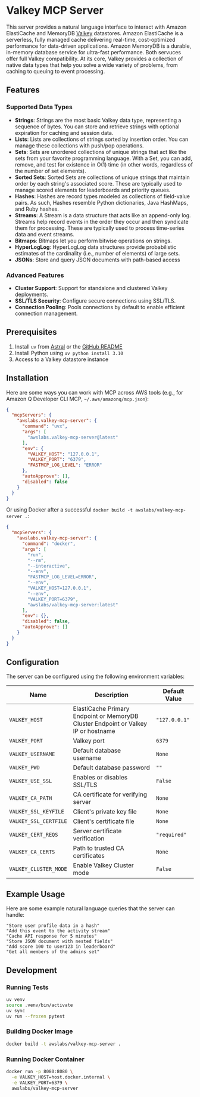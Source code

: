# Valkey MCP Server

This server provides a natural language interface to interact with Amazon ElastiCache and MemoryDB [Valkey](https://valkey.io/) datastores. Amazon ElastiCache is a serverless, fully managed cache delivering real-time, cost-optimized performance for data-driven applications. Amazon MemoryDB is a durable, in-memory database service for ultra-fast performance. Both servuces offer full Valkey compatibility. At its core, Valkey provides a collection of native data types that help you solve a wide variety of problems, from caching to queuing to event processing.

## Features

### Supported Data Types
- **Strings**: Strings are the most basic Valkey data type, representing a sequence of bytes. You can store and retrieve strings with optional expiration for caching and session data.
- **Lists**: Lists are collections of strings sorted by insertion order. You can manage these collections with push/pop operations.
- **Sets**: Sets are unordered collections of unique strings that act like the sets from your favorite programming language. With a Set, you can add, remove, and test for existence in O(1) time (in other words, regardless of the number of set elements).
- **Sorted Sets**: Sorted Sets are collections of unique strings that maintain order by each string's associated score. These are typically used to manage scored elements for leaderboards and priority queues.
- **Hashes**: Hashes are record types modeled as collections of field-value pairs. As such, Hashes resemble Python dictionaries, Java HashMaps, and Ruby hashes.
- **Streams**: A Stream is a data structure that acts like an append-only log. Streams help record events in the order they occur and then syndicate them for processing. These are typically used to process time-series data and event streams.
- **Bitmaps**: Bitmaps let you perform bitwise operations on strings.
- **HyperLogLog**: HyperLogLog data structures provide probabilistic estimates of the cardinality (i.e., number of elements) of large sets.
- **JSONs**: Store and query JSON documents with path-based access

### Advanced Features
- **Cluster Support**: Support for standalone and clustered Valkey deployments.
- **SSL/TLS Security**: Configure secure connections using SSL/TLS.
- **Connection Pooling**: Pools connections by default to enable efficient connection management.

## Prerequisites

1. Install `uv` from [Astral](https://docs.astral.sh/uv/getting-started/installation/) or the [GitHub README](https://github.com/astral-sh/uv#installation)
2. Install Python using `uv python install 3.10`
3. Access to a Valkey datastore instance

## Installation

Here are some ways you can work with MCP across AWS tools (e.g., for Amazon Q Developer CLI MCP, `~/.aws/amazonq/mcp.json`):

```json
{
  "mcpServers": {
    "awslabs.valkey-mcp-server": {
      "command": "uvx",
      "args": [
        "awslabs.valkey-mcp-server@latest"
      ],
      "env": {
        "VALKEY_HOST": "127.0.0.1",
        "VALKEY_PORT": "6379",
        "FASTMCP_LOG_LEVEL": "ERROR"
      },
      "autoApprove": [],
      "disabled": false
    }
  }
}
```

Or using Docker after a successful `docker build -t awslabs/valkey-mcp-server .`:

```json
{
  "mcpServers": {
    "awslabs.valkey-mcp-server": {
      "command": "docker",
      "args": [
        "run",
        "--rm",
        "--interactive",
        "--env",
        "FASTMCP_LOG_LEVEL=ERROR",
        "--env",
        "VALKEY_HOST=127.0.0.1",
        "--env",
        "VALKEY_PORT=6379",
        "awslabs/valkey-mcp-server:latest"
      ],
      "env": {},
      "disabled": false,
      "autoApprove": []
    }
  }
}
```

## Configuration

The server can be configured using the following environment variables:

| Name | Description | Default Value |
|------|-------------|---------------|
| `VALKEY_HOST` | ElastiCache Primary Endpoint or MemoryDB Cluster Endpoint or Valkey IP or hostname | `"127.0.0.1"` |
| `VALKEY_PORT` | Valkey port | `6379` |
| `VALKEY_USERNAME` | Default database username | `None` |
| `VALKEY_PWD` | Default database password | `""` |
| `VALKEY_USE_SSL` | Enables or disables SSL/TLS | `False` |
| `VALKEY_CA_PATH` | CA certificate for verifying server | `None` |
| `VALKEY_SSL_KEYFILE` | Client's private key file | `None` |
| `VALKEY_SSL_CERTFILE` | Client's certificate file | `None` |
| `VALKEY_CERT_REQS` | Server certificate verification | `"required"` |
| `VALKEY_CA_CERTS` | Path to trusted CA certificates | `None` |
| `VALKEY_CLUSTER_MODE` | Enable Valkey Cluster mode | `False` |

## Example Usage

Here are some example natural language queries that the server can handle:

```
"Store user profile data in a hash"
"Add this event to the activity stream"
"Cache API response for 5 minutes"
"Store JSON document with nested fields"
"Add score 100 to user123 in leaderboard"
"Get all members of the admins set"
```

## Development

### Running Tests
```bash
uv venv
source .venv/bin/activate
uv sync
uv run --frozen pytest
```

### Building Docker Image
```bash
docker build -t awslabs/valkey-mcp-server .
```

### Running Docker Container
```bash
docker run -p 8080:8080 \
  -e VALKEY_HOST=host.docker.internal \
  -e VALKEY_PORT=6379 \
  awslabs/valkey-mcp-server
```
